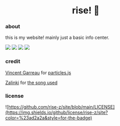 <div align="center">
    <h1>rise! 🍉</h1>
</div>

### about
this is my website! mainly just a basic info center.

![](https://img.shields.io/github/languages/code-size/rise-z/site?color=%23ad2a2a&style=for-the-badge)
![](https://img.shields.io/github/directory-file-count/rise-z/site?color=%23ad2a2a&style=for-the-badge)
![](https://img.shields.io/github/languages/top/rise-z/site?color=%23ad2a2a&style=for-the-badge)
![](https://img.shields.io/w3c-validation/html?color=%23ad2a2a&style=for-the-badge&targetUrl=https%3A%2F%2Fraw.githubusercontent.com%2Frise-z%2Fsite%2Fmain%2Findex.html)

### credit
[Vincent Garreau](https://github.com/VincentGarreau) for [particles.js](https://github.com/VincentGarreau/particles.js)

[Zalinki](https://soundcloud.com/sacri-stuff) for [the song used](https://soundcloud.com/zalinki/insane)

### license
![https://github.com/rise-z/site/blob/main/LICENSE](https://img.shields.io/github/license/rise-z/site?color=%23ad2a2a&style=for-the-badge)
